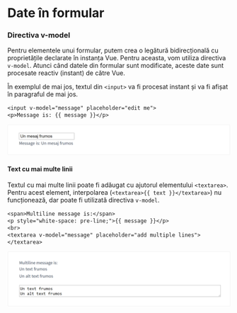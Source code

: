 # Date în formular

### Directiva v-model

Pentru elementele unui formular, putem crea o legătură bidirecțională cu proprietățile declarate în instanța Vue. Pentru aceasta, vom utiliza directiva `v-model`. Atunci când datele din formular sunt modificate, aceste date sunt procesate reactiv \(instant\) de către Vue.

În exemplul de mai jos, textul din `<input>` va fi procesat instant și va fi afișat în paragraful de mai jos.

```markup
<input v-model="message" placeholder="edit me">
<p>Message is: {{ message }}</p>
```

![](../../.gitbook/assets/image%20%28307%29.png)

#### Text cu mai multe linii

Textul cu mai multe linii poate fi adăugat cu ajutorul elementului `<textarea>`. Pentru acest element, interpolarea \(`<textarea>{{ text }}</textarea>`\) nu funcționează, dar poate fi utilizată directiva `v-model`.

```markup
<span>Multiline message is:</span>
<p style="white-space: pre-line;">{{ message }}</p>
<br>
<textarea v-model="message" placeholder="add multiple lines"></textarea>
```

![](../../.gitbook/assets/image%20%28305%29.png)

